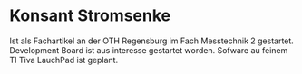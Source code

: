 # Konsant Stromsenke
Ist als Fachartikel an der OTH Regensburg im Fach Messtechnik 2 gestartet.
Development Board ist aus interesse gestartet worden. Sofware au feinem TI Tiva LauchPad ist geplant.
